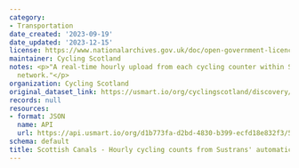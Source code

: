 ```yaml
---
category:
- Transportation
date_created: '2023-09-19'
date_updated: '2023-12-15'
license: https://www.nationalarchives.gov.uk/doc/open-government-licence/version/3/
maintainer: Cycling Scotland
notes: <p>"A real-time hourly upload from each cycling counter within Scottish Canals
  network."</p>
organization: Cycling Scotland
original_dataset_link: https://usmart.io/org/cyclingscotland/discovery/discovery-view-detail/e345430e-9d19-4258-a992-af820b4d7ca7
records: null
resources:
- format: JSON
  name: API
  url: https://api.usmart.io/org/d1b773fa-d2bd-4830-b399-ecfd18e832f3/57327a41-7a43-4ca9-a4a2-5951a89c058c/1/urql
schema: default
title: Scottish Canals - Hourly cycling counts from Sustrans' automatic cycling counters
---
```

